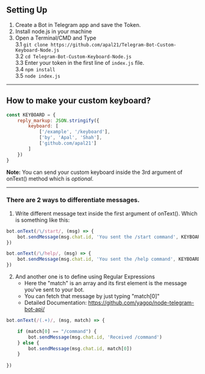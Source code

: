 ## Setting Up

  1. Create a Bot in Telegram app and save the Token.
  2. Install node.js in your machine  
  3. Open a Terminal/CMD and Type  
     3.1 `git clone https://github.com/apal21/Telegram-Bot-Custom-Keyboard-Node.js`  
     3.2 `cd Telegram-Bot-Custom-Keyboard-Node.js`  
     3.3 Enter your token in the first line of `index.js` file.  
     3.4 `npm install`  
     3.5 `node index.js`  

----

## How to make your custom keyboard?

```javascript
const KEYBOARD = {
    reply_markup: JSON.stringify({
        keyboard: [
            ['/example', '/keyboard'],
            ['by', 'Apal', 'Shah'],
            ['github.com/apal21']
        ]
    })
}
```

**Note:** You can send your custom keyboard inside the 3rd argument of onText() method which is *optional*.

----

### There are 2 ways to differentiate messages.

1. Write different message text inside the first argument of onText(). Which is something like this:  


```javascript
bot.onText(/\/start/, (msg) => {
    bot.sendMessage(msg.chat.id, 'You sent the /start command', KEYBOARD)
})

bot.onText(/\/help/, (msg) => {
    bot.sendMessage(msg.chat.id, 'You sent the /help command', KEYBOARD)
})
```

2. And another one is to define using Regular Expressions
   - Here the "match" is an array and its first element is the message you've sent to your bot.
   - You can fetch that message by just typing "match[0]"
   - Detailed Documentation: https://github.com/yagop/node-telegram-bot-api/

```javascript
bot.onText(/(.+)/, (msg, match) => {

    if (match[0] == "/command") {
        bot.sendMessage(msg.chat.id, 'Received /command')
    } else {
        bot.sendMessage(msg.chat.id, match[0])
    }
    
})
```
